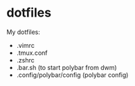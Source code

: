 # dotfiles

My dotfiles:
- .vimrc
- .tmux.conf
- .zshrc
- .bar.sh (to start polybar from dwm)
- .config/polybar/config (polybar config)
